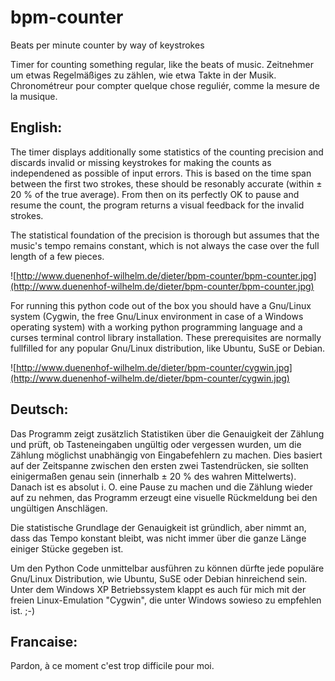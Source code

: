 # bpm-counter

Beats per minute counter by way of keystrokes

Timer for counting something regular, like the beats of music.
Zeitnehmer um etwas Regelmäßiges zu zählen, wie etwa Takte in der Musik.
Chronométreur pour compter quelque chose reguliér, comme la mesure de la musique.

## English:

The timer displays additionally some statistics of the counting precision and discards invalid or missing keystrokes for making the counts as independened as possible of input errors. This is based on the time span between the first two strokes, these should be resonably accurate (within ± 20 % of the true average). From then on its perfectly OK to pause and resume the count, the program returns a visual feedback for the invalid strokes.

The statistical foundation of the precision is thorough but assumes that the music's tempo remains constant, which is not always the case over the full length of a few pieces.

![http://www.duenenhof-wilhelm.de/dieter/bpm-counter/bpm-counter.jpg](http://www.duenenhof-wilhelm.de/dieter/bpm-counter/bpm-counter.jpg)

For running this python code out of the box you should have a Gnu/Linux system (Cygwin, the free Gnu/Linux environment in case of a Windows operating system) with a working python programming language and a curses terminal control library installation. These prerequisites are normally fullfilled for any popular Gnu/Linux distribution, like Ubuntu, SuSE or Debian.

![http://www.duenenhof-wilhelm.de/dieter/bpm-counter/cygwin.jpg](http://www.duenenhof-wilhelm.de/dieter/bpm-counter/cygwin.jpg)

## Deutsch:

Das Programm zeigt zusätzlich Statistiken über die Genauigkeit der Zählung und prüft, ob Tasteneingaben ungültig oder vergessen wurden, um die Zählung möglichst unabhängig von Eingabefehlern zu machen. Dies basiert auf der Zeitspanne zwischen den ersten zwei Tastendrücken, sie sollten einigermaßen genau sein (innerhalb ± 20 % des wahren Mittelwerts). Danach ist es absolut i. O. eine Pause zu machen und die Zählung wieder auf zu nehmen, das Programm erzeugt eine visuelle Rückmeldung bei den ungültigen Anschlägen.

Die statistische Grundlage der Genauigkeit ist gründlich, aber nimmt an, dass das Tempo konstant bleibt, was nicht immer über die ganze Länge einiger Stücke gegeben ist.

Um den Python Code unmittelbar ausführen zu können dürfte jede populäre Gnu/Linux Distribution, wie Ubuntu, SuSE oder Debian hinreichend sein. Unter dem Windows XP Betriebssystem klappt es auch für mich mit der freien Linux-Emulation "Cygwin", die unter Windows sowieso zu empfehlen ist. ;-)


## Francaise:

Pardon, à ce moment c'est trop difficile pour moi.

